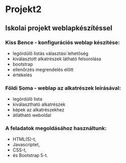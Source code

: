 # Projekt2
## Iskolai projekt weblapkészítéssel
### Kiss Bence - konfigurációs weblap készítése:
- legördülő listás választási lehetőség
- kiválasztott alkatrészek látható felsorolása
- bootstrap
- ellenőrzés megrendelés előtt
- értékelés 

### Földi Soma - weblap az alkatrészek leírásával: 
- legördülő lista
- kiválasztható alkatrészek
- képek az alkatrészekhez
- átlátható weboldal

### A feladatok megoldásához használtunk:
- HTML(5)-t, 
- Javascriptet,
- CSS-t,
- és Bootstrap 5-t.


